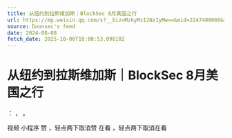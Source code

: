 ```yaml
---
title: 从纽约到拉斯维加斯｜BlockSec 8月美国之行
url: https://mp.weixin.qq.com/s?__biz=MzkyMzI2NzIyMw==&mid=2247488060&idx=1&sn=82cbf4f724609f2237a910b57ef9e68b
source: Doonsec's feed
date: 2024-08-08
fetch_date: 2025-10-06T18:00:53.096182
---
```


# 从纽约到拉斯维加斯｜BlockSec 8月美国之行

：
，
。

视频
小程序
赞
，轻点两下取消赞
在看
，轻点两下取消在看